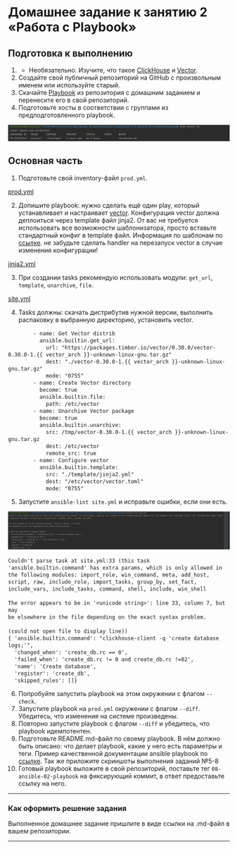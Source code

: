 # Домашнее задание к занятию 2 «Работа с Playbook»

## Подготовка к выполнению

1. * Необязательно. Изучите, что такое [ClickHouse](https://www.youtube.com/watch?v=fjTNS2zkeBs) и [Vector](https://www.youtube.com/watch?v=CgEhyffisLY).
2. Создайте свой публичный репозиторий на GitHub с произвольным именем или используйте старый.
3. Скачайте [Playbook](./playbook/) из репозитория с домашним заданием и перенесите его в свой репозиторий.
4. Подготовьте хосты в соответствии с группами из предподготовленного playbook.

![5.2.0.4.png](picture%2F5.2.0.4.png)

## Основная часть

1. Подготовьте свой inventory-файл `prod.yml`.

[prod.yml](playbook%2Finventory%2Fprod.yml)

2. Допишите playbook: нужно сделать ещё один play, который устанавливает и настраивает [vector](https://vector.dev). Конфигурация vector должна деплоиться через template файл jinja2. От вас не требуется использовать все возможности шаблонизатора, просто вставьте стандартный конфиг в template файл. Информация по шаблонам по [ссылке](https://www.dmosk.ru/instruktions.php?object=ansible-nginx-install). не забудьте сделать handler на перезапуск vector в случае изменения конфигурации!

[jinja2.yml](playbook%2Fgroup_vars%2Ftemplate%2Fjinja2.yml)

3. При создании tasks рекомендую использовать модули: `get_url`, `template`, `unarchive`, `file`.

[site.yml](playbook%2Fsite.yml)

4. Tasks должны: скачать дистрибутив нужной версии, выполнить распаковку в выбранную директорию, установить vector.

```
        - name: Get Vector distrib
          ansible.builtin.get_url:
            url: "https://packages.timber.io/vector/0.30.0/vector-0.30.0-1.{{ vector_arch }}-unknown-linux-gnu.tar.gz"
            dest: "./vector-0.30.0-1.{{ vector_arch }}-unknown-linux-gnu.tar.gz"
            mode: "0755"
        - name: Create Vector directory
          become: true
          ansible.builtin.file:
            path: /etc/vector
        - name: Unarchive Vector package
          become: true
          ansible.builtin.unarchive:
            src: /tmp/vector-0.30.0-1.{{ vector_arch }}-unknown-linux-gnu.tar.gz
            dest: /etc/vector
            remote_src: true
        - name: Configure vector
          ansible.builtin.template:
            src: "./template/jinja2.yml"
            dest: "/etc/vector/vector.toml"
            mode: "0755"
```

5. Запустите `ansible-lint site.yml` и исправьте ошибки, если они есть.

![5.2.5.png](picture%2F5.2.5.png)

```
Couldn't parse task at site.yml:33 (this task 'ansible.builtin.command' has extra params, which is only allowed in the following modules: import_role, win_command, meta, add_host, script, raw, include_role, import_tasks, group_by, set_fact, include_vars, include_tasks, command, shell, include, win_shell

The error appears to be in '<unicode string>': line 33, column 7, but may
be elsewhere in the file depending on the exact syntax problem.

(could not open file to display line))
{ 'ansible.builtin.command': "clickhouse-client -q 'create database logs;'",
  'changed_when': 'create_db.rc == 0',
  'failed_when': 'create_db.rc != 0 and create_db.rc !=82',
  'name': 'Create database',
  'register': 'create_db',
  'skipped_rules': []}

```

6. Попробуйте запустить playbook на этом окружении с флагом `--check`.
7. Запустите playbook на `prod.yml` окружении с флагом `--diff`. Убедитесь, что изменения на системе произведены.
8. Повторно запустите playbook с флагом `--diff` и убедитесь, что playbook идемпотентен.
9. Подготовьте README.md-файл по своему playbook. В нём должно быть описано: что делает playbook, какие у него есть параметры и теги. Пример качественной документации ansible playbook по [ссылке](https://github.com/opensearch-project/ansible-playbook). Так же приложите скриншоты выполнения заданий №5-8
10. Готовый playbook выложите в свой репозиторий, поставьте тег `08-ansible-02-playbook` на фиксирующий коммит, в ответ предоставьте ссылку на него.

---

### Как оформить решение задания

Выполненное домашнее задание пришлите в виде ссылки на .md-файл в вашем репозитории.

---
